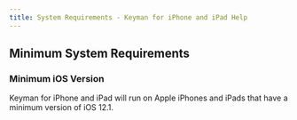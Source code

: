 ```yaml
---
title: System Requirements - Keyman for iPhone and iPad Help
---
```


## Minimum System Requirements

### Minimum iOS Version
Keyman for iPhone and iPad will run on Apple iPhones and iPads that have a minimum version of
iOS 12.1.
